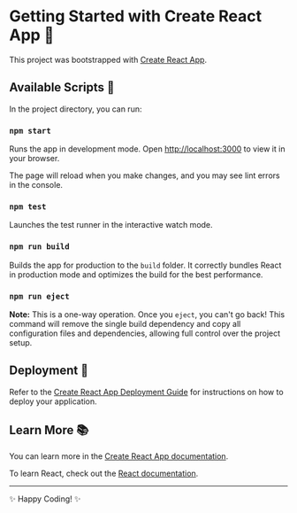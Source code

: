 # Getting Started with Create React App 🚀

This project was bootstrapped with [Create React App](https://github.com/facebook/create-react-app).

## Available Scripts 📜

In the project directory, you can run:

### `npm start`

Runs the app in development mode. Open [http://localhost:3000](http://localhost:3000) to view it in your browser.

The page will reload when you make changes, and you may see lint errors in the console.

### `npm test`

Launches the test runner in the interactive watch mode.

### `npm run build`

Builds the app for production to the `build` folder. It correctly bundles React in production mode and optimizes the build for the best performance.

### `npm run eject`

**Note:** This is a one-way operation. Once you `eject`, you can't go back! This command will remove the single build dependency and copy all configuration files and dependencies, allowing full control over the project setup.

## Deployment 🚀

Refer to the [Create React App Deployment Guide](https://facebook.github.io/create-react-app/docs/deployment) for instructions on how to deploy your application.

## Learn More 📚

You can learn more in the [Create React App documentation](https://facebook.github.io/create-react-app/docs/getting-started).

To learn React, check out the [React documentation](https://reactjs.org/).

---

✨ Happy Coding! ✨

